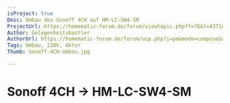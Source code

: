 ```yaml
---
isProject: true
Desc: Umbau des Sonoff 4CH auf HM-LC-SW4-SM
ProjectUrl: https://homematic-forum.de/forum/viewtopic.php?f=76&t=43718
Author: Gelegenheitsbastler
AuthorUrl: https://homematic-forum.de/forum/ucp.php?i=pm&mode=compose&u=20394
Tags: Umbau, 230V, Aktor
Thumb: Sonoff-4CH-Umbau.jpg

---
```


# Sonoff 4CH → HM-LC-SW4-SM

